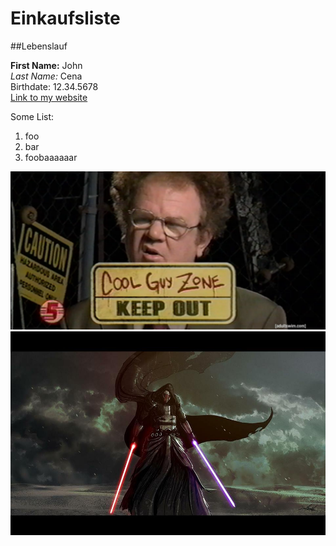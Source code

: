 # Einkaufsliste

##Lebenslauf

**First Name:** John  
*Last Name:* Cena  
Birthdate: 12.34.5678  
[Link to my website](https://asdfMywebsideWhatever.com)

Some List:

1. foo
2. bar
3. foobaaaaaar

![foo](einBild.png "asdf")  
![foo](foo.jpg "asdf")